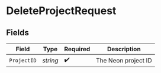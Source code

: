 # DeleteProjectRequest


## Fields

| Field               | Type                | Required            | Description         |
| ------------------- | ------------------- | ------------------- | ------------------- |
| `ProjectID`         | *string*            | :heavy_check_mark:  | The Neon project ID |